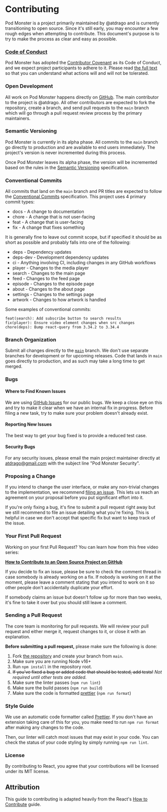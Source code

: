 # Contributing

Pod Monster is a project primarily maintained by @atdrago and is currently transitioning to open source. Since it's still early, you may encounter a few rough edges when attempting to contribute. This document's purpose is to try to make the process as clear and easy as possible.

### [Code of Conduct](https://github.com/atdrago/pod-monster/blob/main/CODE_OF_CONDUCT.md)

Pod Monster has adopted the [Contributor Covenant](https://www.contributor-covenant.org/) as its Code of Conduct, and we expect project participants to adhere to it. Please read [the full text](https://github.com/atdrago/pod-monster/blob/main/CODE_OF_CONDUCT.md) so that you can understand what actions will and will not be tolerated.

### Open Development

All work on Pod Monster happens directly on [GitHub](https://github.com/atdrago/pod-monster). The main contributor to the project is @atdrago. All other contributors are expected to fork the repository, create a branch, and send pull requests to the `main` branch which will go through a pull request review process by the primary maintainers.

### Semantic Versioning

Pod Monster is currently in its alpha phase. All commits to the `main` branch go directly to production and are available to end users immediately. The project's version is never incremented during this process.

Once Pod Monster leaves its alpha phase, the version will be incremented based on the rules in the [Semantic Versioning](https://semver.org/) specification.

### Conventional Commits

All commits that land on the `main` branch and PR titles are expected to follow the [Conventional Commits](https://www.conventionalcommits.org/en/v1.0.0/) specification. This project uses 4 primary commit types:

- docs - A change to documentation
- chore - A change that is not user-facing
- feat - A change that is user-facing
- fix - A change that fixes something

It is generally fine to leave out commit scope, but if specified it should be as short as possible and probably falls into one of the following:

- deps - Dependency updates
- deps-dev - Development dependency updates
- ci - Anything involving CI, including changes in any GitHub workflows
- player - Changes to the media player
- search - Changes to the main page
- feed - Changes to the feed page
- episode - Changes to the episode page
- about - Changes to the about page
- settings - Changes to the settings page
- artwork - Changes to how artwork is handled

Some examples of conventional commits:

```
feat(search): Add subscribe button to search results
fix(player): Ensure video element changes when src changes
chore(deps): Bump react-query from 3.34.2 to 3.34.4
```

### Branch Organization

Submit all changes directly to the [`main`](https://github.com/atdrago/pod.monster/tree/main) branch. We don't use separate branches for development or for upcoming releases. Code that lands in `main` goes directly to production, and as such may take a long time to get merged.

### Bugs

#### Where to Find Known Issues

We are using [GitHub Issues](https://github.com/atdrago/pod.monster/issues) for our public bugs. We keep a close eye on this and try to make it clear when we have an internal fix in progress. Before filing a new task, try to make sure your problem doesn't already exist.

#### Reporting New Issues

The best way to get your bug fixed is to provide a reduced test case.

#### Security Bugs

For any security issues, please email the main project maintainer directly at atdrago@gmail.com with the subject line "Pod Monster Security".

### Proposing a Change

If you intend to change the user interface, or make any non-trivial changes to the implementation, we recommend [filing an issue](https://github.com/atdrago/pod.monster/issues/new). This lets us reach an agreement on your proposal before you put significant effort into it.

If you're only fixing a bug, it's fine to submit a pull request right away but we still recommend to file an issue detailing what you're fixing. This is helpful in case we don't accept that specific fix but want to keep track of the issue.

### Your First Pull Request

Working on your first Pull Request? You can learn how from this free video series:

**[How to Contribute to an Open Source Project on GitHub](https://app.egghead.io/courses/how-to-contribute-to-an-open-source-project-on-github)**

If you decide to fix an issue, please be sure to check the comment thread in case somebody is already working on a fix. If nobody is working on it at the moment, please leave a comment stating that you intend to work on it so other people don't accidentally duplicate your effort.

If somebody claims an issue but doesn't follow up for more than two weeks, it's fine to take it over but you should still leave a comment.

### Sending a Pull Request

The core team is monitoring for pull requests. We will review your pull request and either merge it, request changes to it, or close it with an explanation.

**Before submitting a pull request,** please make sure the following is done:

1. Fork [the repository](https://github.com/atdrago/pod.monster) and create your branch from `main`.
2. Make sure you are running Node v16+
3. Run `npm install` in the repository root.
4. ~~If you've fixed a bug or added code that should be tested, add tests!~~ _Not required until other tests are added._
5. Make sure the linter passes (`npm run lint`)
6. Make sure the build passes (`npm run build`)
7. Make sure the code is formatted [prettier](https://github.com/prettier/prettier) (`npm run format`)

### Style Guide

We use an automatic code formatter called [Prettier](https://prettier.io/).
If you don't have an extension taking care of this for you, you make need to run `npm run format` after making any changes to the code.

Then, our linter will catch most issues that may exist in your code.
You can check the status of your code styling by simply running `npm run lint`.

### License

By contributing to React, you agree that your contributions will be licensed under its MIT license.

## Attribution

This guide to contributing is adapted heavily from the React's [How to Contribute](https://reactjs.org/docs/how-to-contribute.html) guide.
